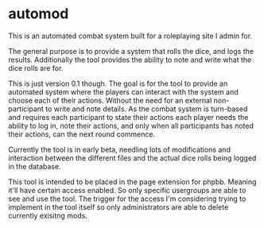 # automod
This is an automated combat system built for a roleplaying site I admin for.

The general purpose is to provide a system that rolls the dice, and logs the results.
Additionally the tool provides the ability to note and write what the dice rolls are for.

This is just version 0.1 though.
The goal is for the tool to provide an automated system where the players can interact with the system and choose each of their actions. Without the need for an external non-participant to write and note details. As the combat system is turn-based and requires each participant to state their actions each player needs the ability to log in, note their actions, and only when all participants has noted their actions, can the next round commence.

Currently the tool is in early beta, needling lots of modifications and interaction between the different files and the actual dice rolls being logged in the database.

This tool is intended to be placed in the page extension for phpbb. Meaning it'll have certain access enabled. So only specific usergroups are able to see and use the tool. The trigger for the access I'm considering trying to implement in the tool itself so only administrators are able to delete currently exisitng mods.

